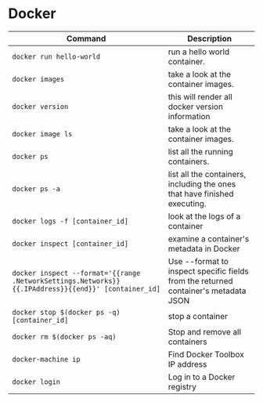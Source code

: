# Docker

|  Command |  Description |
|----------|--------------|
|`docker run hello-world`       |run a hello world container.                                             |
|`docker images`                |take a look at the container images.                                     |
|`docker version`               |this will render all docker version information                          |
|`docker image ls`              |take a look at the container images.                                     |
|`docker ps`                    |list all the running containers.                                         |
|`docker ps -a`                 |list all the containers, including the ones that have finished executing.|
|`docker logs -f [container_id]`|look at the logs of a container                                          |
|`docker inspect [container_id]`|examine a container's metadata in Docker                                 |
|`docker inspect --format='{{range .NetworkSettings.Networks}}{{.IPAddress}}{{end}}' [container_id]`|Use --format to inspect specific fields from the returned container's metadata JSON|         |
|`docker stop $(docker ps -q) [container_id]`|stop a container                                            |
|`docker rm $(docker ps -aq)`   |Stop and remove all containers                                           |
|`docker-machine ip`            |Find Docker Toolbox IP address                                           |
|`docker login`                 |Log in to a Docker registry                                              |

